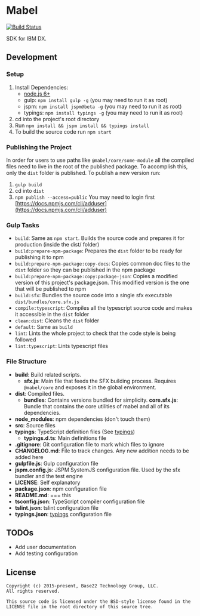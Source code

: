 # Mabel

[![Build Status](https://travis-ci.org/base22/mabel.svg?branch=master)](https://travis-ci.org/base22/mabel)

SDK for IBM DX.

## Development

### Setup

1. Install Dependencies:
    - [node.js 6+](https://nodejs.org/en/)
    - gulp: `npm install gulp -g` (you may need to run it as root)
    - jspm: `npm install jspm@beta -g` (you may need to run it as root)
    - typings: `npm install typings -g` (you may need to run it as root)
2. cd into the project's root directory
3. Run `npm install && jspm install && typings install`
4. To build the source code run `npm start`

### Publishing the Project

In order for users to use paths like `@mabel/core/some-module` all the compiled files need to live in the root of the published package. To accomplish this, only the `dist` folder is published. 
To publish a new version run:
1. `gulp build`
2. cd into `dist`
3. `npm publish --access=public`
You may need to login first [https://docs.npmjs.com/cli/adduser](https://docs.npmjs.com/cli/adduser)

### Gulp Tasks

- `build`: Same as `npm start`. Builds the source code and prepares it for production (inside the dist/ folder)
- `build:prepare-npm-package`: Prepares the `dist` folder to be ready for publishing it to npm
- `build:prepare-npm-package:copy-docs`: Copies common doc files to the `dist` folder so they can be published in the npm package
- `build:prepare-npm-package:copy:package-json`: Copies a modified version of this project's package.json. This modified version is the one that will be published to npm
- `build:sfx`: Bundles the source code into a single sfx executable `dist/bundles/core.sfx.js`
- `compile:typescript`: Compiles all the typescript source code and makes it accessible in the `dist` folder
- `clean:dist`: Cleans the `dist` folder
- `default`: Same as `build`
- `lint`: Lints the whole project to check that the code style is being followed
- `lint:typescript`: Lints typescript files

### File Structure

- **build**: Build related scripts.
    - **sfx.js**: Main file that feeds the SFX building process. Requires `@mabel/core` and exposes it in the global environment.
- **dist**: Compiled files.
    - **bundles**: Contains versions bundled for simplicity.
        **core.sfx.js**: Bundle that contains the core utilities of mabel and all of its dependencies.
- **node_modules**: npm dependencies (don't touch them)
- **src**: Source files
- **typings**: TypeScript definition files (See [typings](https://github.com/typings/typings))
    - **typings.d.ts**: Main definitions file
- **.gitignore**: Git configuration file to mark which files to ignore
- **CHANGELOG.md**: File to track changes. Any new addition needs to be added here
- **gulpfile.js**: Gulp configuration file
- **jspm.config.js**: JSPM SystemJS configuration file. Used by the sfx bundler and the test engine
- **LICENSE**: Self explanatory
- **package.json**: npm configuration file
- **README.md**: === this
- **tsconfig.json**: TypeScript compiler configuration file
- **tslint.json**: tslint configuration file
- **typings.json**: [typings](https://github.com/typings/typings) configuration file

## TODOs
- Add user documentation
- Add testing configuration

## License

	Copyright (c) 2015-present, Base22 Technology Group, LLC.
	All rights reserved.

	This source code is licensed under the BSD-style license found in the
	LICENSE file in the root directory of this source tree.
